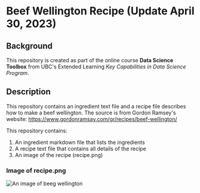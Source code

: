 # Beef Wellington Recipe (Update April 30, 2023)

## Background
This repository is created as part of the online course **Data Science Toolbox** from UBC's Extended Learning *Key Capabilities in Data Science Program*.

## Description
This repository contains an ingredient text file and a recipe file describes how to make a beef wellington. The source is from Gordon Ramsey's website: https://www.gordonramsay.com/gr/recipes/beef-wellington/

This repository contains:
1. An ingredient markdown file that lists the ingredients
2. A recipe text file that contains all details of the recipe
3. An image of the recipe (recipe.png)

### Image of recipe.png
![An image of beeg wellington](https://www.gordonramsay.com/assets/Uploads/_resampled/CroppedFocusedImage192072050-50-beef-well-banner.png)
